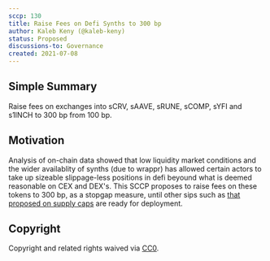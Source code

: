 ```yaml
---
sccp: 130
title: Raise Fees on Defi Synths to 300 bp
author: Kaleb Keny (@kaleb-keny)
status: Proposed
discussions-to: Governance
created: 2021-07-08
---
```


## Simple Summary

Raise fees on exchanges into sCRV, sAAVE, sRUNE, sCOMP, sYFI and s1INCH to 300 bp from 100 bp.

## Motivation

Analysis of on-chain data showed that low liquidity market conditions and the wider availablity of synths (due to wrappr) has allowed certain actors to take up sizeable slippage-less positions in defi beyound what is deemed reasonable on CEX and DEX's.
This SCCP proposes to raise fees on these tokens to 300 bp, as a stopgap measure, until other sips such as [that proposed on supply caps](https://sips.synthetix.io/sips/sip-146) are ready for deployment.

## Copyright

Copyright and related rights waived via [CC0](https://creativecommons.org/publicdomain/zero/1.0/).
